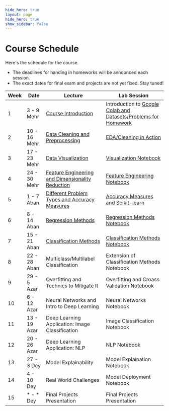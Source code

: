 ```yaml
---
hide_hero: true
layout: page
hide_hero: true
show_sidebar: false
---
```


# Course Schedule
Here's the schedule for the course. 
* The deadlines for handing in homeworks will be announced each session.
* The exact dates for final exam and projects are not yet fixed. Stay tuned!

| Week 	| Date	| Lecture | Lab Session |
|------|------|-----|-----|
| 1 | 3 - 9 Mehr | [Course Introduction](https://docs.google.com/presentation/d/1pjlp63eZbRW_cRZKk0i9IB4BaX30JMzwiPygbX6zocY/edit?usp=sharing)	| Introduction to [Google Colab and Datasets/Problems for Homework](https://colab.research.google.com/drive/1d2EkG4eZM_fU44yB7yXff7L-I0R4L9g0?usp=sharing) |
| 2 | 10 - 16 Mehr | [Data Cleaning and Preprocessing](https://docs.google.com/presentation/d/1DQT_IkVv3BTPcvxRom6lQEBlUZENCaOhSDtErxil-uc/edit?usp=sharing) | [EDA/Cleaning in Action](https://colab.research.google.com/drive/1jOnp5rpJUkE4HGYbO-LZGZwFOVfGae7H?usp=sharing)	|
| 3 | 17 - 23 Mehr | [Data Visualization](https://docs.google.com/presentation/d/1uDjOJKeb9TLiddjIxTXVM-V8zQQP1c-PcF32euVinCY/edit?usp=sharing) | [Visualization Notebook](https://colab.research.google.com/drive/1fzVLZ5Ch1RwRFQgs65ZnhbYxDbrttdG-?usp=sharing) |
| 4 | 24 - 30 Mehr | [Feature Engineering and Dimensionality Reduction](https://docs.google.com/presentation/d/16KufpInvkwppJVdqxgHqeCib7SBU1_HLKlG1_jrNSrQ/edit?usp=sharing) | [Feature Engineering Notebook](https://colab.research.google.com/drive/1L7BAupNGg0QwkiOpx9tgNMuraR5J9thY?usp=sharing) |
| 5 | 1 - 7 Aban | [Different Problem Types and Accuracy Measures](https://docs.google.com/presentation/d/11CR2WTKLWwhBgyGwZE5X7iCyG19wa0VTIglXQzc367Q/edit?usp=sharing)| [Accuracy Measures and Scikit-learn](https://colab.research.google.com/drive/1FnsgqFm7UygRhUXnPVRn3cYAN_1as3a6?usp=sharing) |
| 6 | 8 - 14 Aban | [Regression Methods](https://docs.google.com/presentation/d/1dVIu_K9d9H8AEOHwpI8ZWPks00pklRPsP1zedmK7VIE/edit?usp=sharingyh) | [Regression Methods Notebook](https://colab.research.google.com/drive/10cFiEIoORgXdyHISPJw-A2jsV-KZRAGx?usp=sharing) |
| 7 | 15 - 21 Aban | [Classification Methods](https://docs.google.com/presentation/d/1YwQmqWMrd1kAYSROMSavIXkOT985E_BM8DosB7cI73M/edit?usp=sharing) | [Classification Methods Notebook](https://colab.research.google.com/drive/1NboSeFrXDwdKvETM7bsF628aPwKo2nPS?usp=sharing) |
| 8 | 22 - 28 Aban | Multiclass/Multilabel Classification | Extension of Classification Methods Notebook |
| 9 | 29 - 5 Azar | Overfitting and Technics to Mitigate It | Overfitting and Croass Validation Notebook |
| 10 | 6 - 12 Azar | Neural Networks and  Intro to Deep Learning | Neural Networks Notebook |
| 11 | 13 - 19 Azar | Deep Learning Application: Image Classification | Image Classification Notebook  |
| 12 | 20 - 26 Azar | Deep Learning Application: NLP | NLP Notebook |
| 13 | 27 - 3 Dey | Model Explainability | Model Explaination Notebook |
| 14 | 4 - 10 Dey | Real World Challenges | Model Deployment Notebook |
| 15 | * - * Dey | Final Projects Presentation | Final Projects Presentation |


